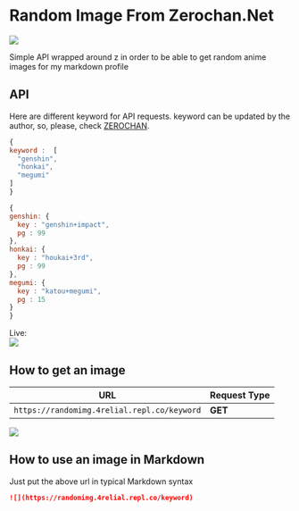 # Random Image From Zerochan.Net

![](https://randomimg.4relial.repl.co)

Simple API wrapped around z in order to be able to get random anime images for my markdown profile

## API

Here are different keyword for API requests. keyword can be updated by the author, so, please, check [ZEROCHAN](https://www.zerochan.net/).

```javascript
{
keyword :  [
  "genshin",
  "honkai",
  "megumi"
]
}
```
```javascript
{
genshin: {
  key : "genshin+impact",
  pg : 99
},
honkai: {
  key : "houkai+3rd",
  pg : 99
},
megumi: {
  key : "katou+megumi",
  pg : 15
}
}
```

Live:  
![](https://randomimg.4relial.repl.co/)

## How to get an image

| URL                                  | Request Type |
| ------------------------------------ | ------------ |
| `https://randomimg.4relial.repl.co/keyword` | **GET**      |

![](hhttps://randomimg.4relial.repl.co/megumi)

## How to use an image in Markdown

Just put the above url in typical Markdown syntax

```markdown
![](https://randomimg.4relial.repl.co/keyword)
```
